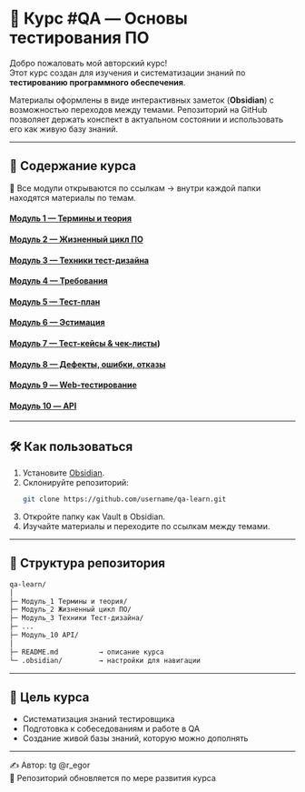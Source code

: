 # 📘 Курс #QA — Основы тестирования ПО

Добро пожаловать мой авторский курс!  
Этот курс создан для изучения и систематизации знаний по **тестированию программного обеспечения**.  

Материалы оформлены в виде интерактивных заметок (**Obsidian**) с возможностью переходов между темами. Репозиторий на GitHub позволяет держать конспект в актуальном состоянии и использовать его как живую базу знаний.

---

## 🚀 Содержание курса
📂 Все модули открываются по ссылкам → внутри каждой папки находятся материалы по темам.

#### [Модуль 1 — Термины и теория](./Модуль_1%20Термины%20и%20теория)

#### [Модуль 2 — Жизненный цикл ПО](./Модуль_2%20Жизненный%20цикл%20ПО)

#### [Модуль 3 — Техники тест-дизайна](./Модуль_3%20Техники%20Тест-дизайна)

#### [Модуль 4 — Требования](./Модуль_4%20Требования)

#### [Модуль 5 — Тест-план](./Модуль_5%20Тест%20план)

#### [Модуль 6 — Эстимация](./Модуль_6%20Эстимация)

#### [Модуль 7 — Тест-кейсы & чек-листы](./Модуль_7%20Тест-кейс%20%26%20Чек-лист))

#### [Модуль 8 — Дефекты, ошибки, отказы](./Модуль_8%20Дефекты,%20Ошибки,%20Отказы)

#### [Модуль 9 — Web-тестирование](./Модуль_9%20WEB)

#### [Модуль 10 — API](./Модуль_10%20API)

---

## 🛠 Как пользоваться
1. Установите [Obsidian](https://obsidian.md/).  
2. Склонируйте репозиторий:  
   ```bash
   git clone https://github.com/username/qa-learn.git
   ```
3. Откройте папку как Vault в Obsidian.
4. Изучайте материалы и переходите по ссылкам между темами.
---
## 📂 Структура репозитория

```txt
qa-learn/
│
├─ Модуль_1 Термины и теория/
├─ Модуль_2 Жизненный цикл ПО/
├─ Модуль_3 Техники Тест-дизайна/
├─ ...
├─ Модуль_10 API/
│
├─ README.md          → описание курса
└─ .obsidian/         → настройки для навигации
```

---
## 🎯 Цель курса

- Систематизация знаний тестировщика
- Подготовка к собеседованиям и работе в QA
- Создание живой базы знаний, которую можно дополнять
---
✍️ Автор: tg @r_egor  
📌 Репозиторий обновляется по мере развития курса
